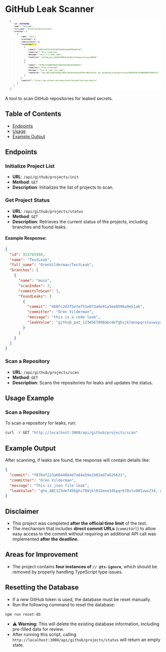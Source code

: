 # GitHub Leak Scanner

![Leak Detection Example](./assets/leak-example.png)

A tool to scan GitHub repositories for leaked secrets.

## Table of Contents

- [Endpoints](#endpoints)
- [Usage](#usage)
- [Example Output](#example-output)

## Endpoints

### Initialize Project List

- **URL**: `/api/github/projects/init`
- **Method**: `GET`
- **Description**: Initializes the list of projects to scan.

### Get Project Status

- **URL**: `/api/github/projects/status`
- **Method**: `GET`
- **Description**: Retrieves the current status of the projects, including branches and found leaks.

#### Example Response:

```json
{
  "id": 954765988,
  "name": "TestLeak",
  "full_name": "OrenVilderman/TestLeak",
  "branches": [
    {
      "name": "main",
      "scanIndex": 3,
      "commitsToScan": 3,
      "foundLeaks": [
        {
          "commit": "4b0fc2d3f5e7ef51e873a6e91a5ee8596a9e51a6",
          "committer": "Oren Vilderman",
          "message": "this is a code leak",
          "leakValue": "github_pat_1234567890abcdefghijklmnopqrstuvwxyzABCDE"
        }
      ]
    }
  ]
}
```

### Scan a Repository

- **URL**: `/api/github/projects/scan`
- **Method**: `GET`
- **Description**: Scans the repositories for leaks and updates the status.

## Usage Example

### Scan a Repository

To scan a repository for leaks, run:

```sh
curl -X GET "http://localhost:3000/api/github/projects/scan"
```

## Example Output

After scanning, if leaks are found, the response will contain details like:

```json
{
  "commit": "f870af223a6044664d7a84e59a1b02ad7a626621",
  "committer": "Oren Vilderman",
  "message": "This is json file leak",
  "leakValue": "gho_ABC123def456ghi789jkl012mno345pqr678stu901vwx234, ghr_abcdefghijklmnopqrstuvwxyzABCDEFGHIJKLMNOPQRSTUVWXYZ12"
}
```

## Disclaimer
- This project was completed **after the official time limit** of the test.
- The mechanism that includes **direct commit URLs** (`commitUrl`) to allow easy access to the commit without requiring an additional API call was implemented **after the deadline**.

## Areas for Improvement
- The project contains **four instances of `// @ts-ignore`**, which should be removed by properly handling TypeScript type issues.

## Resetting the Database
- If a new GitHub token is used, the database must be reset manually.
- Run the following command to reset the database:
```sh
npm run reset-db
```
- ⚠️ **Warning:** This will delete the existing database information, including pre-filled data for review.
- After running this script, calling `http://localhost:3000/api/github/projects/status` will return an empty state.

